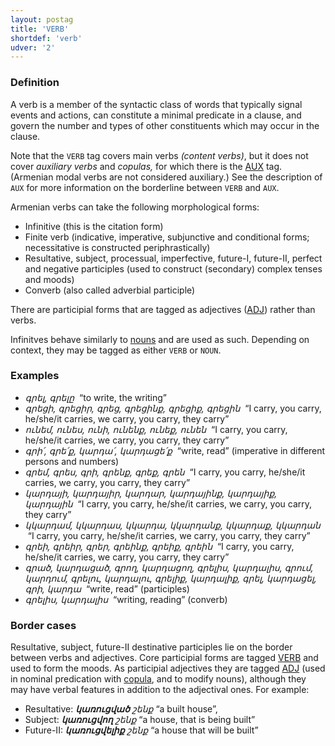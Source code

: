 ```yaml
---
layout: postag
title: 'VERB'
shortdef: 'verb'
udver: '2'
---
```


### Definition

A verb is a member of the syntactic class of words that typically
signal events and actions, can constitute a minimal predicate in a
clause, and govern the number and types of other constituents which
may occur in the clause.

Note that the `VERB` tag covers main verbs _(content verbs)_, but it does not cover _auxiliary verbs_ and _copulas,_ for which there is
the [AUX]() tag. (Armenian modal verbs are not considered auxiliary.)
See the description of `AUX` for more information on the borderline
between `VERB` and `AUX`.

Armenian verbs can take the following morphological forms:

- Infinitive (this is the citation form)
- Finite verb (indicative, imperative, subjunctive and conditional forms; necessitative is constructed periphrastically)
- Resultative, subject, processual, imperfective, future-I, future-II, perfect and negative participles (used to construct (secondary) complex tenses and moods)
- Converb (also called adverbial participle)

There are participial forms that are tagged as adjectives ([ADJ]()) rather than verbs.

Infinitves behave similarly to [nouns]() and are used as such. Depending on context, they may be tagged as either `VERB` or `NOUN`.

### Examples

- _գրել, գրելը_ &nbsp;“to write, the writing”
- _գրեցի, գրեցիր, գրեց, գրեցինք, գրեցիք, գրեցին_ &nbsp;“I carry, you carry, he/she/it carries, we carry, you carry, they carry”
- _ունեմ, ունես, ունի, ունենք, ունեք, ունեն_ &nbsp;“I carry, you carry, he/she/it carries, we carry, you carry, they carry”
- _գրի՛, գրե՛ք, կարդա՛, կարդացե՛ք_ &nbsp;“write, read” (imperative in different persons and numbers)
- _գրեմ, գրես, գրի, գրենք, գրեք, գրեն_ &nbsp;“I carry, you carry, he/she/it carries, we carry, you carry, they carry”
- _կարդայի, կարդայիր, կարդար, կարդայինք, կարդայիք, կարդային_ &nbsp;“I carry, you carry, he/she/it carries, we carry, you carry, they carry”
- _կկարդամ, կկարդաս, կկարդա, կկարդանք, կկարդաք, կկարդան_ &nbsp;“I carry, you carry, he/she/it carries, we carry, you carry, they carry”
- _գրեի, գրեիր, գրեր, գրեինք, գրեիք, գրեին_ &nbsp;“I carry, you carry, he/she/it carries, we carry, you carry, they carry”
- _գրած, կարդացած, գրող, կարդացող, գրելիս, կարդալիս, գրում, կարդում, գրելու, կարդալու, գրելիք, կարդալիք, գրել, կարդացել, գրի, կարդա_ &nbsp;“write, read” (participles)
- _գրելիս, կարդալիս_ &nbsp;“writing, reading” (converb)

### Border cases

Resultative, subject, future-II destinative participles lie on the border between verbs and adjectives. Core participial forms are tagged [VERB]() and used to form the moods. As participial adjectives they are tagged [ADJ]() (used in nominal predication with [copula](cop), and to modify nouns), although they may have verbal features in addition to the adjectival ones. For example:

-	Resultative: _<b>կառուցված</b> շենք_ “a built house”,
-	Subject: _<b>կառուցվող</b> շենք_ “a house, that is being built”
-	Future-II: _<b>կառուցվելիք</b> շենք_ “a house that will be built”
